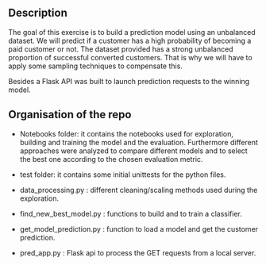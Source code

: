 ## Description
The goal of this exercise is to build a prediction model using an unbalanced dataset. We will predict if a customer has a high probability of becoming a paid customer or not. The dataset provided has a strong unbalanced proportion of successful converted customers. That is why we will have to apply some sampling techniques to compensate this.

Besides a Flask API was built to launch prediction requests to the winning model.

## Organisation of the repo
- Notebooks folder: it contains the notebooks used for exploration, building and training the model and the evaluation. Furthermore different approaches were analyzed to compare different models and to select the best one according to the chosen evaluation metric.

- test folder: it contains some initial unittests for the python files.

- data_processing.py : different cleaning/scaling methods used during the exploration.

- find_new_best_model.py : functions to build and to train a classifier.

- get_model_prediction.py : function to load a model and get the customer prediction.

- pred_app.py : Flask api to process the GET requests from a local server.
